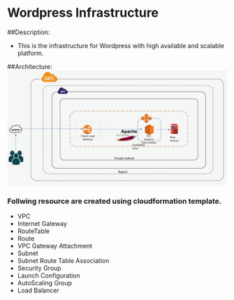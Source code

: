 # Wordpress Infrastructure

##Description:
* This is the infrastructure for Wordpress with high available and scalable platform.

##Architecture:
![Screenshot](images/Architecture.png)

### Follwing resource are created using cloudformation template.
- VPC
- Internet Gateway
- RouteTable
- Route
- VPC Gateway Attachment
- Subnet
- Subnet Route Table Association
- Security Group
- Launch Configuration
- AutoScaling Group
- Load Balancer
